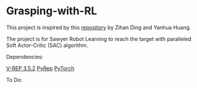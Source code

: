 # Grasping-with-RL

This project is inspired by this [repository](https://github.com/deep-reinforcement-learning-book/Chapter16-Robot-Learning-in-Simulation) by Zihan Ding and Yanhua Huang.

The project is for Sawyer Robot Learning to reach the target with paralleled Soft Actor-Critic (SAC) algorithm.

Dependencies:

[V-REP 3.5.2](https://www.coppeliarobotics.com/previousVersions)
[PyRep](https://github.com/deep-reinforcement-learning-book/PyRep)
[PyTorch](https://pytorch.org/)

To Do: 

